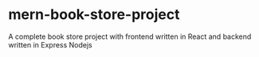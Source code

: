 # mern-book-store-project
A complete book store project with frontend written in React and backend written in Express Nodejs
